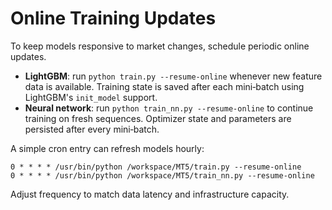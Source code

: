 # Online Training Updates

To keep models responsive to market changes, schedule periodic online updates.

- **LightGBM**: run `python train.py --resume-online` whenever new feature data is
  available. Training state is saved after each mini‑batch using LightGBM's
  `init_model` support.
- **Neural network**: run `python train_nn.py --resume-online` to continue
  training on fresh sequences. Optimizer state and parameters are persisted after
  every mini‑batch.

A simple cron entry can refresh models hourly:

```cron
0 * * * * /usr/bin/python /workspace/MT5/train.py --resume-online
0 * * * * /usr/bin/python /workspace/MT5/train_nn.py --resume-online
```

Adjust frequency to match data latency and infrastructure capacity.

